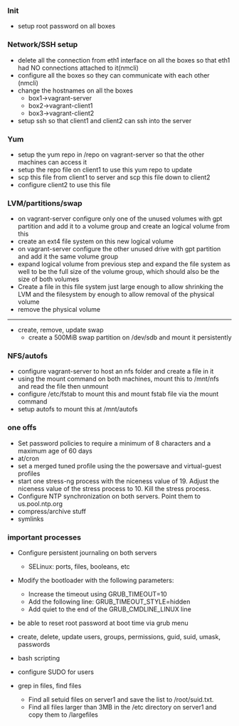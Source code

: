 ### Init
* setup root password on all boxes

### Network/SSH setup
* delete all the connection from eth1 interface on all the boxes so that eth1 had NO connections attached to it(nmcli)
* configure all the boxes so they can communicate with each other (nmcli)
* change the hostnames on all the boxes
    * box1->vagrant-server
    * box2->vagrant-client1
    * box3->vagrant-client2
* setup ssh so that client1 and client2 can ssh into the server

### Yum
* setup the yum repo in /repo on vagrant-server so that the other machines can access it
* setup the repo file on client1 to use this yum repo to update
* scp this file from client1 to server and scp this file down to client2 
* configure client2 to use this file  

### LVM/partitions/swap
* on vagrant-server configure only one of the unused volumes with gpt partition and add it to a volume group and create an logical volume from this
* create an ext4 file system on this new logical volume
* on vagrant-server configure the other unused drive with gpt partition and add it the same volume group 
* expand logical volume from previous step and expand the file system as well to be the full size of the volume group, which should also be the size of both volumes
* Create a file in this file system just large enough to allow shrinking the LVM and the filesystem by enough to allow removal of the physical volume
* remove the physical volume

---
* create, remove, update swap
    *  create a 500MiB swap partition on /dev/sdb and mount it persistently

### NFS/autofs
* configure vagrant-server to host an nfs folder and create a file in it 
* using the mount command on both machines, mount this to /mnt/nfs and read the file then unmount
* configure /etc/fstab to mount this and mount fstab file via the mount command
* setup autofs to mount this at /mnt/autofs



### one offs
* Set password policies to require a minimum of 8 characters and a maximum age of 60 days
* at/cron
* set a merged tuned profile using the the powersave and virtual-guest profiles
* start one stress-ng process with the niceness value of 19. Adjust the niceness value of the stress process to 10. Kill the stress process.
* Configure NTP synchronization on both servers. Point them to us.pool.ntp.org
* compress/archive stuff 
* symlinks


### important processes
*  Configure persistent journaling on both servers
    * SELinux: ports, files, booleans, etc
* Modify the bootloader with the following parameters:
    * Increase the timeout using GRUB_TIMEOUT=10
    * Add the following line: GRUB_TIMEOUT_STYLE=hidden
    * Add quiet to the end of the GRUB_CMDLINE_LINUX line
* be able to reset root password at boot time via grub menu





* create, delete, update users, groups, permissions, guid, suid, umask, passwords
* bash scripting
* configure SUDO for users
* grep in files, find files
    * Find all setuid files on server1 and save the list to /root/suid.txt.
    * Find all files larger than 3MB in the /etc directory on server1 and copy them to /largefiles
